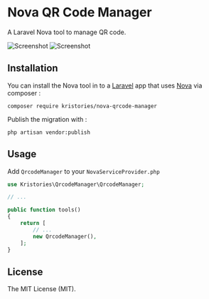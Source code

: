 # Nova QR Code Manager

A Laravel Nova tool to manage QR code.

![Screenshot](https://i.imgur.com/1mpkE24.png)
![Screenshot](https://i.imgur.com/zlRtm1I.png)

## Installation

You can install the Nova tool in to a [Laravel](http://laravel.com) app that uses [Nova](http://nova.laravel.com) via composer :

```cli
composer require kristories/nova-qrcode-manager
```

Publish the migration with :

```cli
php artisan vendor:publish
```

## Usage

Add `QrcodeManager` to your `NovaServiceProvider.php`

```php
use Kristories\QrcodeManager\QrcodeManager;

// ...

public function tools()
{
    return [
        // ...
    	new QrcodeManager(),
    ];
}
```

## License

The MIT License (MIT).
